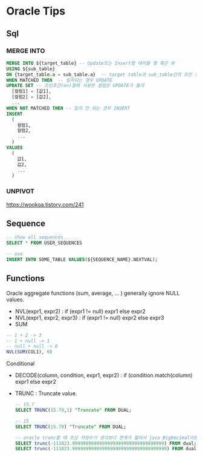 # Oracle Tips

## Sql

### MERGE INTO

```sql
MERGE INTO ${target_table} -- Update또는 Insert할 테이블 명 혹은 뷰
USING ${sub_table}
ON {target_table.a = sub_table.a}  -- target table과 sub_table간의 조인 조건. 일치여부 (UPDATE/INSERT) 조건은 바로 ON절에 의해 결정
WHEN MATCHED THEN  -- 일치되는 경우 UPDATE
UPDATE SET -- 조인조건(on)절에 사용한 컬럼은 UPDATE가 불가
  [컬럼1] = [값1],
  [컬럼2] = [값2],
  ...​
WHEN NOT MATCHED THEN -- 일치 안 되는 경우 INSERT
INSERT
  (
    컬럼1,
    컬럼2,
    ...
  )
VALUES
  (
    값1,
    값2,
    ...
  )
```

### UNPIVOT

https://wookoa.tistory.com/241

## Sequence

```sql
-- show all sequences
SELECT * FROM USER_SEQUENCES  

-- use
INSERT INTO SOME_TABLE VALUES(${SEQUENCE_NAME}.NEXTVAL);
```

## Functions

Oracle aggregate functions (sum, average, ... ) generally ignore NULL values. 

- NVL(expr1, expr2) : if (expr1 != null) expr1 else expr2
- NVL(expr1, expr2, expr3) : if (expr1 != null) expr2 else expr3
- SUM

```sql
-- 1 + 2 -> 3
-- 1 + null -> 1
-- null + null -> 0
NVL(SUM(COL1), 0)
```

Conditional

- DECODE(column, condition, expr1, expr2) : if (condition.match(column) expr1 else expr2

- TRUNC : Truncate value.
  ```sql
  -- 15.7
  SELECT TRUNC(15.79,1) "Truncate" FROM DUAL;

  -- 15
  SELECT TRUNC(15.79) "Truncate" FROM DUAL;

  -- oracle trunc할 때 조심 자릿수가 생각보다 한계가 짧아서 java BigDecimal이랑 비교하면 1씩 안맞을 수 있음
  SELECT trunc(-111823.9999999999999999999999999999999999) FROM dual; -- -111823
  SELECT trunc(-111823.99999999999999999999999999999999999) FROM dual; -- -111824
  ```
